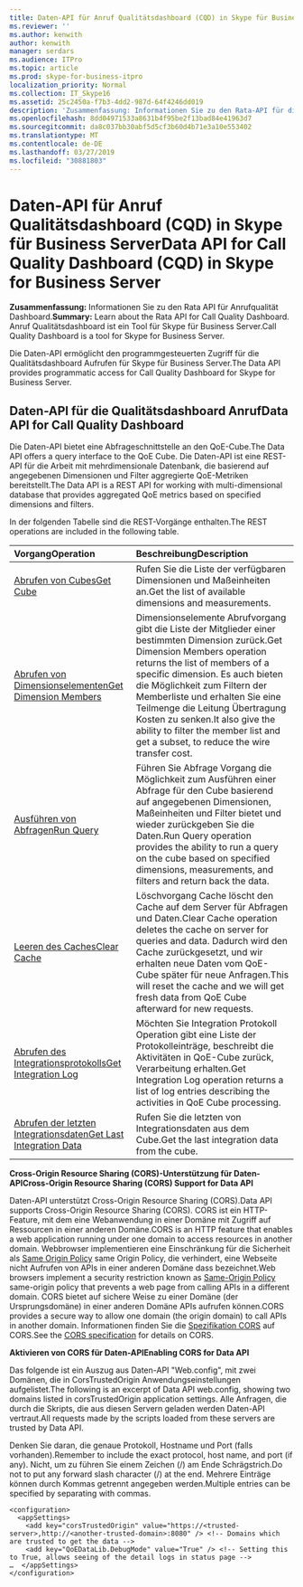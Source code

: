 ```yaml
---
title: Daten-API für Anruf Qualitätsdashboard (CQD) in Skype für Business Server
ms.reviewer: ''
ms.author: kenwith
author: kenwith
manager: serdars
ms.audience: ITPro
ms.topic: article
ms.prod: skype-for-business-itpro
localization_priority: Normal
ms.collection: IT_Skype16
ms.assetid: 25c2450a-f7b3-4dd2-987d-64f4246dd019
description: 'Zusammenfassung: Informationen Sie zu den Rata-API für die Qualitätsdashboard Anruf. Anruf Qualitätsdashboard ist ein Tool für Skype für Business Server.'
ms.openlocfilehash: 8dd04971533a8631b4f95be2f13bad84e41963d7
ms.sourcegitcommit: da8c037bb30abf5d5cf3b60d4b71e3a10e553402
ms.translationtype: MT
ms.contentlocale: de-DE
ms.lasthandoff: 03/27/2019
ms.locfileid: "30881803"
---
```

# <a name="data-api-for-call-quality-dashboard-cqd-in-skype-for-business-server"></a><span data-ttu-id="01e67-104">Daten-API für Anruf Qualitätsdashboard (CQD) in Skype für Business Server</span><span class="sxs-lookup"><span data-stu-id="01e67-104">Data API for Call Quality Dashboard (CQD) in Skype for Business Server</span></span>
 
<span data-ttu-id="01e67-105">**Zusammenfassung:** Informationen Sie zu den Rata API für Anrufqualität Dashboard.</span><span class="sxs-lookup"><span data-stu-id="01e67-105">**Summary:** Learn about the Rata API for Call Quality Dashboard.</span></span> <span data-ttu-id="01e67-106">Anruf Qualitätsdashboard ist ein Tool für Skype für Business Server.</span><span class="sxs-lookup"><span data-stu-id="01e67-106">Call Quality Dashboard is a tool for Skype for Business Server.</span></span>
  
<span data-ttu-id="01e67-107">Die Daten-API ermöglicht den programmgesteuerten Zugriff für die Qualitätsdashboard Aufrufen für Skype für Business Server.</span><span class="sxs-lookup"><span data-stu-id="01e67-107">The Data API provides programmatic access for Call Quality Dashboard for Skype for Business Server.</span></span>
  
## <a name="data-api-for-call-quality-dashboard"></a><span data-ttu-id="01e67-108">Daten-API für die Qualitätsdashboard Anruf</span><span class="sxs-lookup"><span data-stu-id="01e67-108">Data API for Call Quality Dashboard</span></span>

<span data-ttu-id="01e67-109">Die Daten-API bietet eine Abfrageschnittstelle an den QoE-Cube.</span><span class="sxs-lookup"><span data-stu-id="01e67-109">The Data API offers a query interface to the QoE Cube.</span></span> <span data-ttu-id="01e67-110">Die Daten-API ist eine REST-API für die Arbeit mit mehrdimensionale Datenbank, die basierend auf angegebenen Dimensionen und Filter aggregierte QoE-Metriken bereitstellt.</span><span class="sxs-lookup"><span data-stu-id="01e67-110">The Data API is a REST API for working with multi-dimensional database that provides aggregated QoE metrics based on specified dimensions and filters.</span></span>
  
<span data-ttu-id="01e67-111">In der folgenden Tabelle sind die REST-Vorgänge enthalten.</span><span class="sxs-lookup"><span data-stu-id="01e67-111">The REST operations are included in the following table.</span></span>
  

|<span data-ttu-id="01e67-112">**Vorgang**</span><span class="sxs-lookup"><span data-stu-id="01e67-112">**Operation**</span></span>|<span data-ttu-id="01e67-113">**Beschreibung**</span><span class="sxs-lookup"><span data-stu-id="01e67-113">**Description**</span></span>|
|:-----|:-----|
|[<span data-ttu-id="01e67-114">Abrufen von Cubes</span><span class="sxs-lookup"><span data-stu-id="01e67-114">Get Cube</span></span>](get-cube.md) <br/> |<span data-ttu-id="01e67-115">Rufen Sie die Liste der verfügbaren Dimensionen und Maßeinheiten an.</span><span class="sxs-lookup"><span data-stu-id="01e67-115">Get the list of available dimensions and measurements.</span></span>  <br/> |
|[<span data-ttu-id="01e67-116">Abrufen von Dimensionselementen</span><span class="sxs-lookup"><span data-stu-id="01e67-116">Get Dimension Members</span></span>](get-dimension-members.md) <br/> |<span data-ttu-id="01e67-117">Dimensionselemente Abrufvorgang gibt die Liste der Mitglieder einer bestimmten Dimension zurück.</span><span class="sxs-lookup"><span data-stu-id="01e67-117">Get Dimension Members operation returns the list of members of a specific dimension.</span></span> <span data-ttu-id="01e67-118">Es auch bieten die Möglichkeit zum Filtern der Memberliste und erhalten Sie eine Teilmenge die Leitung Übertragung Kosten zu senken.</span><span class="sxs-lookup"><span data-stu-id="01e67-118">It also give the ability to filter the member list and get a subset, to reduce the wire transfer cost.</span></span>  <br/> |
|[<span data-ttu-id="01e67-119">Ausführen von Abfragen</span><span class="sxs-lookup"><span data-stu-id="01e67-119">Run Query</span></span>](run-query.md) <br/> |<span data-ttu-id="01e67-120">Führen Sie Abfrage Vorgang die Möglichkeit zum Ausführen einer Abfrage für den Cube basierend auf angegebenen Dimensionen, Maßeinheiten und Filter bietet und wieder zurückgeben Sie die Daten.</span><span class="sxs-lookup"><span data-stu-id="01e67-120">Run Query operation provides the ability to run a query on the cube based on specified dimensions, measurements, and filters and return back the data.</span></span>  <br/> |
|[<span data-ttu-id="01e67-121">Leeren des Caches</span><span class="sxs-lookup"><span data-stu-id="01e67-121">Clear Cache</span></span>](clear-cache.md) <br/> |<span data-ttu-id="01e67-122">Löschvorgang Cache löscht den Cache auf dem Server für Abfragen und Daten.</span><span class="sxs-lookup"><span data-stu-id="01e67-122">Clear Cache operation deletes the cache on server for queries and data.</span></span> <span data-ttu-id="01e67-123">Dadurch wird den Cache zurückgesetzt, und wir erhalten neue Daten vom QoE-Cube später für neue Anfragen.</span><span class="sxs-lookup"><span data-stu-id="01e67-123">This will reset the cache and we will get fresh data from QoE Cube afterward for new requests.</span></span>  <br/> |
|[<span data-ttu-id="01e67-124">Abrufen des Integrationsprotokolls</span><span class="sxs-lookup"><span data-stu-id="01e67-124">Get Integration Log</span></span>](get-integration-log.md) <br/> |<span data-ttu-id="01e67-125">Möchten Sie Integration Protokoll Operation gibt eine Liste der Protokolleinträge, beschreibt die Aktivitäten in QoE-Cube zurück, Verarbeitung erhalten.</span><span class="sxs-lookup"><span data-stu-id="01e67-125">Get Integration Log operation returns a list of log entries describing the activities in QoE Cube processing.</span></span>  <br/> |
|[<span data-ttu-id="01e67-126">Abrufen der letzten Integrationsdaten</span><span class="sxs-lookup"><span data-stu-id="01e67-126">Get Last Integration Data</span></span>](get-last-integration-data.md) <br/> |<span data-ttu-id="01e67-127">Rufen Sie die letzten von Integrationsdaten aus dem Cube.</span><span class="sxs-lookup"><span data-stu-id="01e67-127">Get the last integration data from the cube.</span></span>  <br/> |
   
 <span data-ttu-id="01e67-128">**Cross-Origin Resource Sharing (CORS)-Unterstützung für Daten-API**</span><span class="sxs-lookup"><span data-stu-id="01e67-128">**Cross-Origin Resource Sharing (CORS) Support for Data API**</span></span>
  
<span data-ttu-id="01e67-129">Daten-API unterstützt Cross-Origin Resource Sharing (CORS).</span><span class="sxs-lookup"><span data-stu-id="01e67-129">Data API supports Cross-Origin Resource Sharing (CORS).</span></span> <span data-ttu-id="01e67-130">CORS ist ein HTTP-Feature, mit dem eine Webanwendung in einer Domäne mit Zugriff auf Ressourcen in einer anderen Domäne.</span><span class="sxs-lookup"><span data-stu-id="01e67-130">CORS is an HTTP feature that enables a web application running under one domain to access resources in another domain.</span></span> <span data-ttu-id="01e67-131">Webbrowser implementieren eine Einschränkung für die Sicherheit als [Same Origin Policy](https://www.w3.org/Security/wiki/Same_Origin_Policy) same Origin Policy, die verhindert, eine Webseite nicht Aufrufen von APIs in einer anderen Domäne dass bezeichnet.</span><span class="sxs-lookup"><span data-stu-id="01e67-131">Web browsers implement a security restriction known as [Same-Origin Policy](https://www.w3.org/Security/wiki/Same_Origin_Policy) same-origin policy that prevents a web page from calling APIs in a different domain.</span></span> <span data-ttu-id="01e67-132">CORS bietet auf sichere Weise zu einer Domäne (der Ursprungsdomäne) in einer anderen Domäne APIs aufrufen können.</span><span class="sxs-lookup"><span data-stu-id="01e67-132">CORS provides a secure way to allow one domain (the origin domain) to call APIs in another domain.</span></span> <span data-ttu-id="01e67-133">Informationen finden Sie die [Spezifikation CORS](https://www.w3.org/TR/cors/) auf CORS.</span><span class="sxs-lookup"><span data-stu-id="01e67-133">See the [CORS specification](https://www.w3.org/TR/cors/) for details on CORS.</span></span>
  
 <span data-ttu-id="01e67-134">**Aktivieren von CORS für Daten-API**</span><span class="sxs-lookup"><span data-stu-id="01e67-134">**Enabling CORS for Data API**</span></span>
  
 <span data-ttu-id="01e67-135">Das folgende ist ein Auszug aus Daten-API "Web.config", mit zwei Domänen, die in CorsTrustedOrigin Anwendungseinstellungen aufgelistet.</span><span class="sxs-lookup"><span data-stu-id="01e67-135">The following is an excerpt of Data API web.config, showing two domains listed in corsTrustedOrigin application settings.</span></span> <span data-ttu-id="01e67-136">Alle Anfragen, die durch die Skripts, die aus diesen Servern geladen werden Daten-API vertraut.</span><span class="sxs-lookup"><span data-stu-id="01e67-136">All requests made by the scripts loaded from these servers are trusted by Data API.</span></span>
  
<span data-ttu-id="01e67-137">Denken Sie daran, die genaue Protokoll, Hostname und Port (falls vorhanden).</span><span class="sxs-lookup"><span data-stu-id="01e67-137">Remember to include the exact protocol, host name, and port (if any).</span></span> <span data-ttu-id="01e67-138">Nicht, um zu führen Sie einem Zeichen (/) am Ende Schrägstrich.</span><span class="sxs-lookup"><span data-stu-id="01e67-138">Do not to put any forward slash character (/) at the end.</span></span> <span data-ttu-id="01e67-139">Mehrere Einträge können durch Kommas getrennt angegeben werden.</span><span class="sxs-lookup"><span data-stu-id="01e67-139">Multiple entries can be specified by separating with commas.</span></span>
  
```
<configuration>
  <appSettings>
    <add key="corsTrustedOrigin" value="https://<trusted-server>,http://<another-trusted-domain>:8080" /> <!-- Domains which are trusted to get the data -->
    <add key="QoEDataLib.DebugMode" value="True" /> <!-- Setting this to True, allows seeing of the detail logs in status page -->
…  </appSettings>
</configuration>
```


